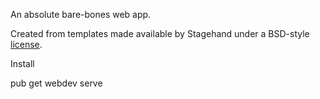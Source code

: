 An absolute bare-bones web app.

Created from templates made available by Stagehand under a BSD-style
[license](https://github.com/dart-lang/stagehand/blob/master/LICENSE).


Install

pub get
webdev serve